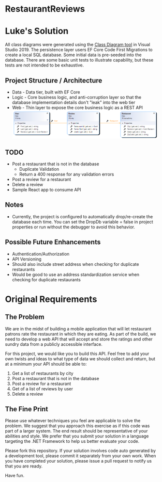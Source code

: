 RestaurantReviews
=================

# Luke's Solution

All class diagrams were generated using the [Class Diagram tool](https://docs.microsoft.com/en-us/visualstudio/ide/class-designer/how-to-add-class-diagrams-to-projects?view=vs-2019) in Visual Studio 2019.  The persistence layer users EF Core Code First Migrations to create a local SQL database.  Some initial data is pre-seeded into the database.  There are some basic unit tests to illustrate capability, but these tests are not intended to be exhaustive.

## Project Structure / Architecture
- Data - Data tier, built with EF Core
- Logic - Core business logic, and anti-corruption layer so that the database implementation details don't "leak" into the web tier
- Web - Thin layer to expose the core business logic as a REST API
![](./diagrams/Entities.png)

## TODO
- Post a restaurant that is not in the database
    - Duplicate Validation
    - Return a 400 response for any validation errors
- Post a review for a restaurant
- Delete a review
- Sample React app to consume API

## Notes
- Currently, the project is configured to automatically drop/re-create the database each time.  You can set the DropDb variable = false in project properties or run without the debugger to avoid this behavior.

## Possible Future Enhancements
- Authentication/Authorization
- API Versioning
- Should also include street address when checking for duplicate restaurants
- Would be good to use an address standardization service when checking for duplicate restaurants

# Original Requirements
The Problem
--------------
We are in the midst of building a mobile application that will let restaurant patrons rate the restaurant in which they are eating. As part of the build, we need to develop a web API that will accept and store the ratings and other sundry data from a publicly accessible interface. 

For this project, we would like you to build this API. Feel free to add your own twists and ideas to what type of data we should collect and return, but at a minimum your API should be able to:

1. Get a list of restaurants by city
2. Post a restaurant that is not in the database
3. Post a review for a restaurant
4. Get of a list of reviews by user
5. Delete a review

The Fine Print
--------------
Please use whatever techniques you feel are applicable to solve the problem. We suggest that you approach this exercise as if this code was part of a larger system. The end result should be representative of your abilities and style.  We prefer that you submit your solution in a language targeting the .NET Framework to help us better evaluate your code.

Please fork this repository. If your solution involves code auto generated by a development  tool, please commit it separately from your own work.  When you have completed your solution, please issue a pull request to notify us that you are ready.

Have fun.

